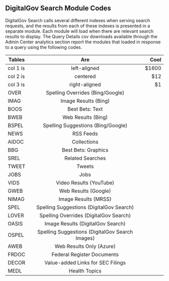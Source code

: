 ## DigitalGov Search Module Codes

DigitalGov Search calls several different indexes when serving search requests, and the results from each of these indexes is presented in a separate module. Each module will load when there are relevant search results to display. The Query Details csv downloads available through the Admin Center analytics section report the modules that loaded in response to a query using the following codes. 

| Tables   |      Are      |  Cool |
|----------|:-------------:|------:|
| col 1 is |  left-aligned | $1600 |
| col 2 is |    centered   |   $12 |
| col 3 is | right-aligned |    $1 |
| OVER  | Spelling Overrides (Bing/Google)                |
| IMAG  | Image Results (Bing)                            |
| BOOS  | Best Bets: Text                                 |
| BWEB  | Web Results (Bing)                              |
| BSPEL | Spelling Suggestions (Bing/Google)              |
| NEWS  | RSS Feeds                                       |
| AIDOC | Collections                                     |
| BBG   | Best Bets: Graphics                             |
| SREL  | Related Searches                                |
| TWEET | Tweets                                          |
| JOBS  | Jobs                                            |
| VIDS  | Video Results (YouTube)                         |
| GWEB  | Web Results (Google)                            |
| NIMAG | Image Results (MRSS)                            |
| SPEL  | Spelling Suggestions (DigitalGov Search)        |
| LOVER | Spelling Overrides (DigitalGov Search)          |
| OASIS | Image Results (DigitalGov Search)               |
| OSPEL | Spelling Suggestions (DigitalGov Search Images) |
| AWEB  | Web Results Only (Azure)                        |
| FRDOC | Federal Register Documents                      |
| DECOR | Value-added Links for SEC Filings               |
| MEDL  | Health Topics                                   |
